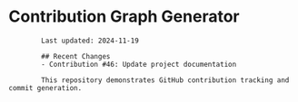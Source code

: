 # Contribution Graph Generator
            
            Last updated: 2024-11-19
            
            ## Recent Changes
            - Contribution #46: Update project documentation
            
            This repository demonstrates GitHub contribution tracking and commit generation.
        